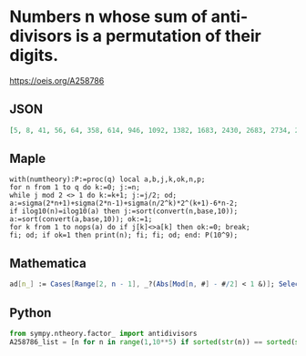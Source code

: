 # Numbers n whose sum of anti\-divisors is a permutation of their digits\.
https://oeis.org/A258786
## JSON
```JSON
[5, 8, 41, 56, 64, 358, 614, 946, 1092, 1382, 1683, 2430, 2683, 2734, 2834, 2945, 3045, 3067, 3602, 4056, 4286, 5186, 5784, 6874, 7251, 8104, 8546, 9264, 12881, 14028, 14384, 15258, 17386, 21103, 22044, 23331, 24434, 24603, 25346, 26420, 26822, 26845, 27024, 27232]
```
## Maple
```Maple
with(numtheory):P:=proc(q) local a,b,j,k,ok,n,p;
for n from 1 to q do k:=0; j:=n;
while j mod 2 <> 1 do k:=k+1; j:=j/2; od;
a:=sigma(2*n+1)+sigma(2*n-1)+sigma(n/2^k)*2^(k+1)-6*n-2;
if ilog10(n)=ilog10(a) then j:=sort(convert(n,base,10)); a:=sort(convert(a,base,10)); ok:=1;
for k from 1 to nops(a) do if j[k]<>a[k] then ok:=0; break;
fi; od; if ok=1 then print(n); fi; fi; od; end: P(10^9);
```
## Mathematica
```Mathematica
ad[n_] := Cases[Range[2, n - 1], _?(Abs[Mod[n, #] - #/2] < 1 &)]; Select[Range@ 5000, SameQ[DigitCount@ #, DigitCount[Total[ad@ #]]] &] (* _Michael De Vlieger_, Jun 10 2015 *)
```
## Python
```Python
from sympy.ntheory.factor_ import antidivisors
A258786_list = [n for n in range(1,10**5) if sorted(str(n)) == sorted(str(sum(antidivisors(n))))] # _Chai Wah Wu_, Jun 11 2015
```
